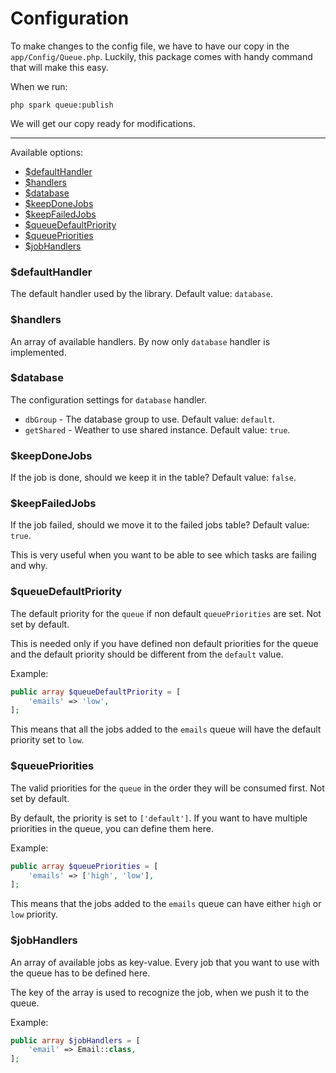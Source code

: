 # Configuration

To make changes to the config file, we have to have our copy in the `app/Config/Queue.php`. Luckily, this package comes with handy command that will make this easy.

When we run:

    php spark queue:publish

We will get our copy ready for modifications.

---

Available options:

- [$defaultHandler](#defaultHandler)
- [$handlers](#handlers)
- [$database](#database)
- [$keepDoneJobs](#keepDoneJobs)
- [$keepFailedJobs](#keepFailedJobs)
- [$queueDefaultPriority](#queueDefaultPriority)
- [$queuePriorities](#queuePriorities)
- [$jobHandlers](#jobHandlers)

### $defaultHandler

The default handler used by the library. Default value: `database`.

### $handlers

An array of available handlers. By now only `database` handler is implemented.

### $database

The configuration settings for `database` handler.

* `dbGroup` - The database group to use. Default value: `default`.
* `getShared` - Weather to use shared instance. Default value: `true`.

### $keepDoneJobs

If the job is done, should we keep it in the table? Default value: `false`.

### $keepFailedJobs

If the job failed, should we move it to the failed jobs table? Default value: `true`.

This is very useful when you want to be able to see which tasks are failing and why.

### $queueDefaultPriority

The default priority for the `queue` if non default `queuePriorities` are set. Not set by default.

This is needed only if you have defined non default priorities for the queue and the default priority should be different from the `default` value.

Example:

```php
public array $queueDefaultPriority = [
    'emails' => 'low',
];
```

This means that all the jobs added to the `emails` queue will have the default priority set to `low`.

### $queuePriorities

The valid priorities for the `queue` in the order they will be consumed first. Not set by default.

By default, the priority is set to `['default']`. If you want to have multiple priorities in the queue, you can define them here.

Example:

```php
public array $queuePriorities = [
    'emails' => ['high', 'low'],
];
```

This means that the jobs added to the `emails` queue can have either `high` or `low` priority.

### $jobHandlers

An array of available jobs as key-value. Every job that you want to use with the queue has to be defined here.

The key of the array is used to recognize the job, when we push it to the queue.

Example:

```php
public array $jobHandlers = [
    'email' => Email::class,
];
```
